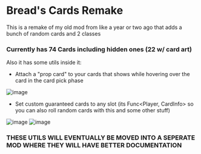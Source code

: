 
# Bread's Cards Remake

This is a remake of my old mod from like a year or two ago that adds a bunch of random cards and 2 classes

### Currently has 74 Cards including hidden ones (22 w/ card art)



Also it has some utils inside it:

- Attach a "prop card" to your cards that shows while hovering over the card in the card pick phase

![image](https://github.com/user-attachments/assets/f7308427-c251-41bf-be49-4b294fe5b83d)

- Set custom guaranteed cards to any slot (its Func<Player, CardInfo> so you can also roll random cards with this and some other stuff)

![image](https://github.com/user-attachments/assets/15b91434-cb9e-4818-a814-35af262e5931)
![image](https://github.com/user-attachments/assets/026b998e-d589-4d38-90f6-af5d14b724ad)


### THESE UTILS WILL EVENTUALLY BE MOVED INTO A SEPERATE MOD WHERE THEY WILL HAVE BETTER DOCUMENTATION
